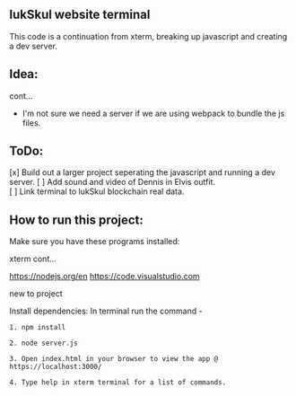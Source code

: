## lukSkul website terminal

  This code is a continuation from xterm, breaking up javascript and creating a dev server.

## Idea:

cont...

* I'm not sure we need a server if we are using webpack to bundle the js files.

## ToDo: 

[x] Build out a larger project seperating the javascript and running a dev server.
[ ] Add sound and video of Dennis in Elvis outfit.  
[ ] Link terminal to lukSkul blockchain real data. 

## How to run this project:  

Make sure you have these programs installed: 

xterm cont...

https://nodejs.org/en
https://code.visualstudio.com

new to project 


Install dependencies: In terminal run the command - 

    1. npm install 

    2. node server.js

    3. Open index.html in your browser to view the app @ https://localhost:3000/ 

    4. Type help in xterm terminal for a list of commands.

